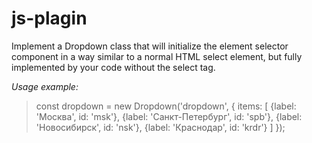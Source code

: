 # js-plagin

Implement a Dropdown class that will initialize the element selector component in a way similar to a normal HTML select element, 
but fully implemented by your code without the select tag.

*Usage example:*
> const dropdown = new Dropdown('dropdown', {
 > items: [
 >   {label: 'Москва', id: 'msk'},
 >   {label: 'Санкт-Петербург', id: 'spb'},
 >   {label: 'Новосибирск', id: 'nsk'},
 >   {label: 'Краснодар', id: 'krdr'}
 > ]
> });
